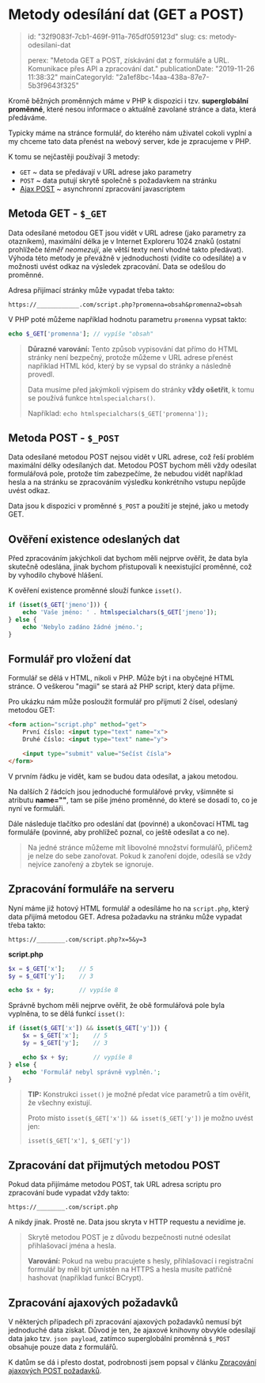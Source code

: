 Metody odesílání dat (GET a POST)
=================================

> id: "32f9083f-7cb1-469f-911a-765df059123d"
> slug:
> 	cs: metody-odesilani-dat
> 
> perex: "Metoda GET a POST, získávání dat z formuláře a URL. Komunikace přes API a zpracování dat."
> publicationDate: "2019-11-26 11:38:32"
> mainCategoryId: "2a1ef8bc-14aa-438a-87e7-5b3f9643f325"

Kromě běžných proměnných máme v PHP k dispozici i tzv. **superglobální proměnné**, které nesou informace o aktuálně zavolané stránce a data, která předáváme.

Typicky máme na stránce formulář, do kterého nám uživatel cokoli vyplní a my chceme tato data přenést na webový server, kde je zpracujeme v PHP.

K tomu se nejčastěji používají 3 metody:

- `GET` ~ data se předávají v URL adrese jako parametry
- `POST` ~ data putují skrytě společně s požadavkem na stránku
- <a href="/ajax-post">Ajax POST</a> ~ asynchronní zpracování javascriptem

Metoda GET - `$_GET`
--------------------

Data odesílané metodou GET jsou vidět v URL adrese (jako parametry za otazníkem), maximální délka je v Internet Exploreru 1024 znaků (ostatní prohlížeče *téměř neomezují*, ale větší texty není vhodné takto předávat). Výhoda této metody je převážně v jednoduchosti (vidíte co odesíláte) a v možnosti uvést odkaz na výsledek zpracování. Data se odešlou do proměnné.

Adresa přijímací stránky může vypadat třeba takto:

`https://____________.com/script.php?promenna=obsah&promenna2=obsah`

V PHP poté můžeme například hodnotu parametru `promenna` vypsat takto:

```php
echo $_GET['promenna'];	// vypíše "obsah"
```

> **Důrazné varování:** Tento způsob vypisování dat přímo do HTML stránky není bezpečný, protože můžeme v URL adrese přenést například HTML kód, který by se vypsal do stránky a následně provedl.
>
> Data musíme před jakýmkoli výpisem do stránky **vždy ošetřit**, k tomu se používá funkce `htmlspecialchars()`.
>
> Například: `echo htmlspecialchars($_GET['promenna']);`

Metoda POST - `$_POST`
----------------------

Data odesílané metodou POST nejsou vidět v URL adrese, což řeší problém maximální délky odesílaných dat. Metodou POST bychom měli vždy odesílat formulářová pole, protože tím zabezpečíme, že nebudou vidět například hesla a na stránku se zpracováním výsledku konkrétního vstupu nepůjde uvést odkaz.

Data jsou k dispozici v proměnné `$_POST` a použití je stejné, jako u metody GET.

Ověření existence odeslaných dat
--------------------------------

Před zpracováním jakýchkoli dat bychom měli nejprve ověřit, že data byla skutečně odeslána, jinak bychom přistupovali
 k neexistující proměnné, což by vyhodilo chybové hlášení.

K ověření existence proměnné slouží funkce `isset()`.

```php
if (isset($_GET['jmeno'])) {
    echo 'Vaše jméno: ' . htmlspecialchars($_GET['jmeno']);
} else {
    echo 'Nebylo zadáno žádné jméno.';
}
```

Formulář pro vložení dat
------------------------

Formulář se dělá v HTML, nikoli v PHP. Může být i na obyčejné HTML stránce. O veškerou "magii" se stará až PHP script, který data přijme.

Pro ukázku nám může posloužit formulář pro přijmutí 2 čísel, odeslaný metodou GET:

```html
<form action="script.php" method="get">
    První číslo: <input type="text" name="x">
    Druhé číslo: <input type="text" name="y">

    <input type="submit" value="Sečíst čísla">
</form>
```

V prvním řádku je vidět, kam se budou data odesílat, a jakou metodou.

Na dalších 2 řádcích jsou jednoduché formulářové prvky, všimněte si atributu **name=""**, tam se píše jméno proměnné, do které se dosadí to, co je nyní ve formuláři.

Dále následuje tlačítko pro odeslání dat (povinné) a ukončovací HTML tag formuláře (povinné, aby prohlížeč poznal, co ještě odesílat a co ne).

> Na jedné stránce můžeme mít libovolné množství formulářů, přičemž je nelze do sebe zanořovat. Pokud k zanoření dojde, odesílá se vždy nejvíce zanořený a zbytek se ignoruje.

Zpracování formuláře na serveru
-------------------------------

Nyní máme již hotový HTML formulář a odesíláme ho na `script.php`, který data přijímá metodou GET. Adresa požadavku na stránku může vypadat třeba takto:

`https://________.com/script.php?x=5&y=3`

**script.php**

```php
$x = $_GET['x'];	// 5
$y = $_GET['y'];	// 3

echo $x + $y;		// vypíše 8
```

Správně bychom měli nejprve ověřit, že obě formulářová pole byla vyplněna, to se dělá funkcí `isset()`:

```php
if (isset($_GET['x']) && isset($_GET['y'])) {
    $x = $_GET['x'];	// 5
    $y = $_GET['y'];	// 3

    echo $x + $y;		// vypíše 8
} else {
    echo 'Formulář nebyl správně vyplněn.';
}
```

> **TIP:** Konstrukci `isset()` je možné předat více parametrů a tím ověřit, že všechny existují.
>
> Proto místo `isset($_GET['x']) && isset($_GET['y'])` je možno uvést jen:
>
> `isset($_GET['x'], $_GET['y'])`

Zpracování dat přijmutých metodou POST
--------------------------------------

Pokud data přijímáme metodou POST, tak URL adresa scriptu pro zpracování bude vypadat vždy takto:

`https://________.com/script.php`

A nikdy jinak. Prostě ne. Data jsou skryta v HTTP requestu a nevidíme je.

> Skrytě metodou POST je z důvodu bezpečnosti nutné odesílat přihlašovací jména a hesla.
>
> **Varování:** Pokud na webu pracujete s hesly, přihlašovací i registrační formulář by měl být umístěn na HTTPS a hesla musíte patřičně hashovat (například funkcí BCrypt).

Zpracování ajaxových požadavků
------------------------------

V některých případech při zpracování ajaxových požadavků nemusí být jednoduché data získat. Důvod je ten, že ajaxové knihovny obvykle odesílají data jako tzv. `json payload`, zatímco superglobální proměnná `$_POST` obsahuje pouze data z formulářů.

K datům se dá i přesto dostat, podrobnosti jsem popsal v článku <a href="/ajax-post">Zpracování ajaxových POST požadavků</a>.
